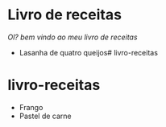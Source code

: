 # 	Livro de receitas 

_Ol? bem vindo ao meu livro de receitas_

- Lasanha de quatro queijos# livro-receitas
# livro-receitas
- Frango
- Pastel de carne
